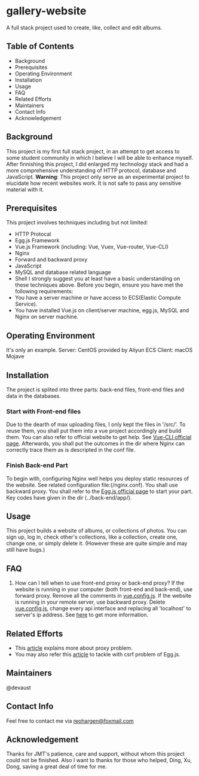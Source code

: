 # gallery-website
A full stack project used to create, like, collect and edit albums.

## Table of Contents
- Background
- Prerequisites
- Operating Environment
- Installation
- Usage
- FAQ
- Related Efforts
- Maintainers
- Contact Info
- Acknowledgement

## Background
This project is my first full stack project, in an attempt to get access to some student community in which I believe I will be able to enhance myself. After finnishing this project, I did enlarged my technology stack and had a more comprehensive understanding of HTTP protocol, database and JavaScript. 
**Warning**: This project only serve as an experimental project to elucidate how recent websites work. It is not safe to pass any sensitive material with it.

## Prerequisites
This project involves techniques including but not limited:
- HTTP Protocal
- Egg.js Framework
- Vue.js Framework (including: Vue, Vuex, Vue-router, Vue-CLI)
- Nginx
- Forward and backward proxy
- JavaScript
- MySQL and database related language
- Shell
I strongly suggest you at least have a basic understanding on these techniques above.
Before you begin, ensure you have met the following requirements:
- You have a server machine or have access to ECS(Elastic Compute Service).
- You have installed Vue.js on client/server machine, egg.js, MySQL and Nginx on server machine.

## Operating Environment
It's only an example.
Server: CentOS provided by Aliyun ECS
Client: macOS Mojave

## Installation
The project is splited into three parts: back-end files, front-end files and data in the databases.

### Start with Front-end files
Due to the dearth of max uploading files, I only kept the files in '/src/'. To reuse them, you shall put them into a vue project accordingly and build them. You can also refer to official website to get help. See [Vue-CLI official page](https://cli.vuejs.org/zh/guide/prototyping.html). Afterwards, you shall put the outcomes in the dir where Nginx can correctly trace them as is descripted in the conf file.

### Finish Back-end Part
To begin with, configuring Nginx well helps you deploy static resources of the website. See related configuration file:(/nginx.conf). You shall use backward proxy.
You shall refer to the [Egg.js official page](https://eggjs.org/zh-cn/intro/quickstart.html) to start your part. Key codes have given in the dir (../back-end/app/).

## Usage
This project builds a website of albums, or collections of photos. You can sign up, log in, check other's collections, like a collection, create one, change one, or simply delete it. (However these are quite simple and may still have bugs.)

## FAQ
1. How can I tell when to use front-end proxy or back-end proxy?
  If the website is running in your computer (both front-end and back-end), use forward proxy. Remove all the comments in [vue.config.js](/front-end/vue.config.js). If the website is running in your remote server, use backward proxy. Delete [vue.config.js](/front-end/vue.config.js), change every api interface and replacing all 'localhost' to server's ip address. See [here](https://www.jianshu.com/p/8fa2acd103ea) to get more information.
  
 ## Related Efforts
 * This [article](https://blog.csdn.net/zt15732625878/article/details/78941268)  explains more about proxy problem.
 * You may also refer this [article](https://blog.csdn.net/zt15732625878/article/details/78941268) to tackle with csrf problem of Egg.js.
 
 ## Maintainers
 @devaust
 
 ## Contact Info
 Feel free to contact me via reohargen@foxmail.com
 
 ## Acknowledgement
 Thanks for JMT's patience, care and support, without whom this project could not be finished.
 Also I want to thanks for those who helped, Ding, Xu, Dong, saving a great deal of time for me.
